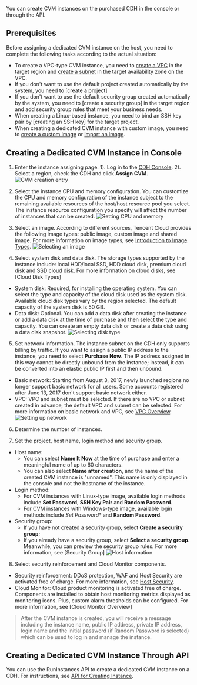 You can create CVM instances on the purchased CDH in the console or through the API.

## Prerequisites
Before assigning a dedicated CVM instance on the host, you need to complete the following tasks according to the actual situation:
- To create a VPC-type CVM instance, you need to [create a VPC](https://cloud.tencent.com/document/product/215/8113) in the target region and [create a subnet](https://cloud.tencent.com/document/product/215/8114) in the target availability zone on the VPC.
- If you don't want to use the default project created automatically by the system, you need to [create a project]
- If you don't want to use the default security group created automatically by the system, you need to [create a security group] in the target region and add security group rules that meet your business needs.
- When creating a Linux-based instance, you need to bind an SSH key pair by [creating an SSH key] for the target project.
- When creating a dedicated CVM instance with custom image, you need to [create a custom image](https://cloud.tencent.com/document/product/213/4942) or [import an image](https://cloud.tencent.com/document/product/213/4945).

## Creating a Dedicated CVM Instance in Console

1. Enter the instance assigning page.
1). Log in to the [CDH Console](https://console.cloud.tencent.com/cvm/cdh).
2). Select a region, check the CDH and click **Assign CVM**.
![CVM creation entry](https://main.qcloudimg.com/raw/449fd0352f70f7b530ff0e3c5b8b667c.png)

2. Select the instance CPU and memory configuration.
You can customize the CPU and memory configuration of the instance subject to the remaining available resources of the host/host resource pool you select. The instance resource configuration you specify will affect the number of instances that can be created.
![Setting CPU and memory](https://main.qcloudimg.com/raw/19246bbf58a97cdc1d8f9dc025068983.png)

3. Select an image.
According to different sources, Tencent Cloud provides the following image types: public image, custom image and shared image. For more information on image types, see [Introduction to Image Types](https://cloud.tencent.com/document/product/213/4941).
![Selecting an image](https://main.qcloudimg.com/raw/687824b62a6647f17e9efce72bea0b4e.png)

4. Select system disk and data disk.
The storage types supported by the instance include: local HDD/local SSD, HDD cloud disk, premium cloud disk and SSD cloud disk.
For more information on cloud disks, see [Cloud Disk Types]
 - System disk: Required, for installing the operating system. You can select the type and capacity of the cloud disk used as the system disk. Available cloud disk types vary by the region selected. The default capacity of the system disk is 50 GB.
 - Data disk: Optional. You can add a data disk after creating the instance or add a data disk at the time of purchase and then select the type and capacity. You can create an empty data disk or create a data disk using a data disk snapshot.
![Selecting disk type](https://main.qcloudimg.com/raw/d6624835fc0aed2a315ddee0641013b2.png)

5. Set network information.
The instance subnet on the CDH only supports billing by traffic. If you want to assign a public IP address to the instance, you need to select **Purchase Now**. The IP address assigned in this way cannot be directly unbound from the instance; instead, it can be converted into an elastic public IP first and then unbound.
 - Basic network: Starting from August 3, 2017, newly launched regions no longer support basic network for all users. Some accounts registered after June 13, 2017 don't support basic network either.
 - VPC: VPC and subnet must be selected. If there are no VPC or subnet created in advance, the default VPC and subnet can be selected. For more information on basic network and VPC, see [VPC Overview](https://cloud.tencent.com/document/product/215/535).
![Setting up network](https://main.qcloudimg.com/raw/044ed130ea9bbff02664ef0b3b0e0b53.png)

6. Determine the number of instances.

7. Set the project, host name, login method and security group.
 - Host name:
     - You can select **Name It Now** at the time of purchase and enter a meaningful name of up to 60 characters.
     - You can also select **Name after creation**, and the name of the created CVM instance is "unnamed". This name is only displayed in the console and not the hostname of the instance.
 - Login method:
     - For CVM instances with Linux-type image, available login methods include **Set Password**, **SSH Key Pair** and **Random Password**.
     - For CVM instances with Windows-type image, available login methods include *Set Password** and **Random Password**.
 - Security group:
     - If you have not created a security group, select **Create a security group**;
     - If you already have a security group, select **Select a security group**.
Meanwhile, you can preview the security group rules. For more information, see [Security Group]
![Host information](https://main.qcloudimg.com/raw/20ba29ea87e44cd2d0d7cdde37737c69.png)

8. Select security reinforcement and Cloud Monitor components.
 - Security reinforcement: DDoS protection, WAF and Host Security are activated free of charge. For more information, see [Host Security](https://cloud.tencent.com/document/product/296/2221).
 - Cloud Monitor: Cloud product monitoring is activated free of charge. Components are installed to obtain host monitoring metrics displayed as monitoring icons. Plus, custom alarm thresholds can be configured. For more information, see [Cloud Monitor Overview]

> After the CVM instance is created, you will receive a message including the instance name, public IP address, private IP address, login name and the initial password (if Random Password is selected) which can be used to log in and manage the instance.

## Creating a Dedicated CVM Instance Through API
You can use the RunInstances API to create a dedicated CVM instance on a CDH. For instructions, see [API for Creating Instance](https://cloud.tencent.com/document/api/213/15730).
